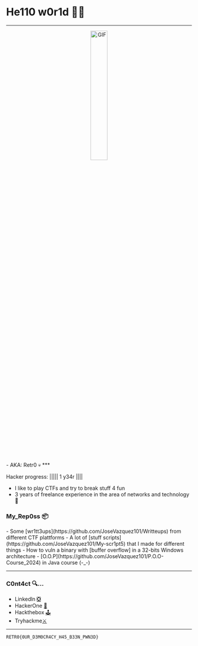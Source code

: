 # He110 w0r1d 🐱‍💻

<!--
**JoseVazquez101/JoseVazquez101** is a ✨ _special_ ✨ repository because its `README.md` (this file) appears on your GitHub profile.

Here are some ideas to get you started:

- 🔭 I’m currently working on ...
- 🌱 I’m currently learning ...
- 👯 I’m looking to collaborate on ...
- 🤔 I’m looking for help with ...
- 💬 Ask me about ...
- 📫 How to reach me: ...
- 😄 Pronouns: ...
- ⚡ Fun fact: ...
-->
***
<div style="text-align:center">
    <img src="https://i.imgur.com/N0uWaog.png" alt="GIF" style="width: 30%; height: auto;">
</div>
    - AKA: Retr0 💀
***

Hacker progress: ||||| 1 y34r ||||

- I like to play CTFs and try to break stuff 4 fun
- 3 years of freelance experience in the area of ​​networks and technology 🤖

<h3>My_Rep0ss 📦</h3>
- Some [wr1tt3ups](https://github.com/JoseVazquez101/Writteups) from different CTF plattforms
- A lot of [stuff scripts](https://github.com/JoseVazquez101/My-scr1pt5) that I made for different things
- How to vuln a binary with [buffer overflow] in a 32-bits Windows architecture 
- [O.O.P](https://github.com/JoseVazquez101/P.O.O-Course_2024) in Java course (-_-)

***
<h3>C0nt4ct 🔍... </h3>

- Linkedln [❎](https://www.linkedin.com/in/jos%C3%A9-manuel-rodriguez-vazquez-88bb07268/)
- HackerOne [🎯](https://hackerone.com/retr0__1000101?type=user)
- Hackthebox [🕹️](https://app.hackthebox.com/users/1166459)
- Tryhackme[⚔️](https://tryhackme.com/p/Retr0101001)
***

`RETR0{0UR_D3M0CR4CY_H45_B33N_PWN3D}`

